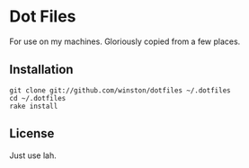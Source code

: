 # Dot Files
For use on my machines. Gloriously copied from a few places.

## Installation

    git clone git://github.com/winston/dotfiles ~/.dotfiles
	cd ~/.dotfiles
	rake install

## License
Just use lah.
